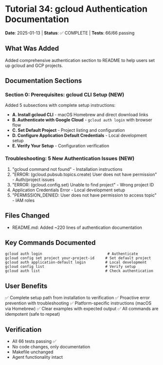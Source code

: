 # Tutorial 34: gcloud Authentication Documentation

**Date**: 2025-01-13 | **Status**: ✅ COMPLETE | **Tests**: 66/66 passing

## What Was Added

Added comprehensive authentication section to README to help users set up gcloud and GCP projects.

## Documentation Sections

### Section 0: Prerequisites: gcloud CLI Setup (NEW)

Added 5 subsections with complete setup instructions:

- **A. Install gcloud CLI** - macOS Homebrew and direct download links
- **B. Authenticate with Google Cloud** - `gcloud auth login` with browser flow
- **C. Set Default Project** - Project listing and configuration
- **D. Configure Application Default Credentials** - Local development setup
- **E. Verify Your Setup** - Configuration verification

### Troubleshooting: 5 New Authentication Issues (NEW)

1. "gcloud command not found" - Installation instructions
2. "ERROR: (gcloud.pubsub.topics.create) User does not have permission" - Auth/project issues
3. "ERROR: (gcloud.config.set) Unable to find project" - Wrong project ID
4. Application Credentials Error - Local development setup
5. "PERMISSION_DENIED: User does not have permission to access topic" - IAM roles

## Files Changed

- README.md: Added ~220 lines of authentication documentation

## Key Commands Documented

```
gcloud auth login                              # Authenticate
gcloud config set project your-project-id     # Set default project
gcloud auth application-default login         # Local development
gcloud config list                            # Verify setup
gcloud auth list                              # Check authentication
```

## User Benefits

✅ Complete setup path from installation to verification
✅ Proactive error prevention with troubleshooting
✅ Platform-specific instructions (macOS via Homebrew)
✅ Clear examples with expected output
✅ All commands are idempotent (safe to repeat)

## Verification

- All 66 tests passing ✅
- No code changes, only documentation
- Makefile unchanged
- Agent functionality intact
